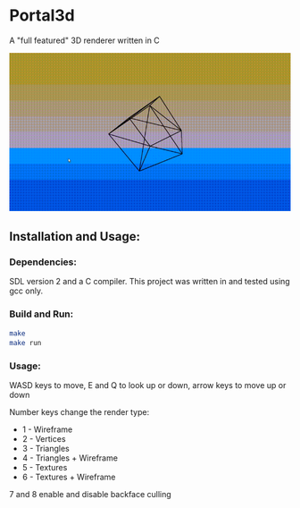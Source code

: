 # Portal3d

A "full featured" 3D renderer written in C

![Demo](./assets/portal3d.gif)

## Installation and Usage:
### Dependencies:
SDL version 2 and a C compiler. This project was written in and tested using gcc only.
### Build and Run:
```bash
make
make run
```
### Usage:
WASD keys to move, E and Q to look up or down, arrow keys to move up or down


Number keys change the render type:
- 1 - Wireframe
- 2 - Vertices
- 3 - Triangles
- 4 - Triangles + Wireframe
- 5 - Textures
- 6 - Textures + Wireframe

7 and 8 enable and disable backface culling

